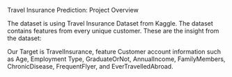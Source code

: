 Travel Insurance Prediction: Project Overview

The dataset is using Travel Insurance Dataset from Kaggle. The dataset contains features from every unique customer. These are the insight from the dataset:
 
Our Target is TravelInsurance, feature Customer account information such as Age, Employment Type, GraduateOrNot, AnnualIncome, FamilyMembers, ChronicDisease, FrequentFlyer, and EverTravelledAbroad.
